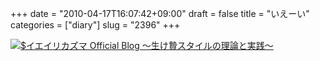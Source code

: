 +++
date = "2010-04-17T16:07:42+09:00"
draft = false
title = "いえーい"
categories = ["diary"]
slug = "2396"
+++

<a href="/images/ameblo/blog_import_4f7a389a24eeb.jpg"><img src="/images/ameblo/blog_import_4f7a389993787.jpg"  alt="$イエイリカズマ Official Blog ～生け贄スタイルの理論と実践～" border="0" /></a>
